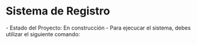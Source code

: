 <h1>Sistema de Registro</h1>
- Estado del Proyecto: En construcción
- Para ejecucar el sistema, debes utilizar el siguiente  comando:


````npm install react
